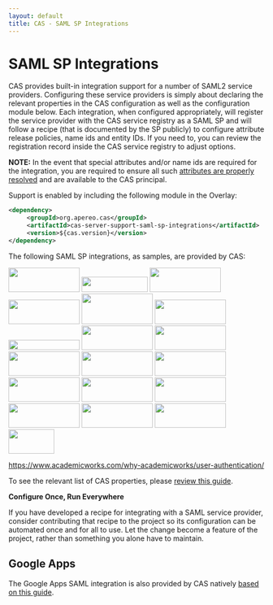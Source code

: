```yaml
---
layout: default
title: CAS - SAML SP Integrations
---
```


# SAML SP Integrations

CAS provides built-in integration support for a number of SAML2 service providers. Configuring these service providers
is simply about declaring the relevant properties in the CAS configuration as well as the configuration module below. Each integration,
when configured appropriately, will register the service provider with the CAS service registry as a SAML SP and will follow
a recipe (that is documented by the SP publicly) to configure attribute release policies, name ids and entity IDs. If you need to,
you can review the registration record inside the CAS service registry to adjust options.

**NOTE:** In the event that special attributes and/or name ids are required for the integration, you are required
to ensure all such [attributes are properly resolved](Attribute-Resolution.html) and are available to the CAS principal.

Support is enabled by including the following module in the Overlay:

```xml
<dependency>
     <groupId>org.apereo.cas</groupId>
     <artifactId>cas-server-support-saml-sp-integrations</artifactId>
     <version>${cas.version}</version>
</dependency>
```

The following SAML SP integrations, as samples, are provided by CAS:

<div class="img-cloud">
<a href="http://www.incommon.org/federation/metadata.html"><img src="https://cloud.githubusercontent.com/assets/1205228/22052578/47d6f570-dd60-11e6-8f03-02cb99d6106d.gif" height="48" width="140"></a> 
<a href="https://support.zoom.us/hc/en-us/articles/201363003-Getting-Started-with-SSO"><img src="https://cloud.githubusercontent.com/assets/1205228/22052568/475f36d4-dd60-11e6-84f4-a88eb33f3f0a.jpg" height="30" width="130"></a> 
<a href="https://www.dropbox.com/guide/admin/security/configure-single-sign-on"><img src="https://cloud.githubusercontent.com/assets/1205228/22052575/47ba8930-dd60-11e6-8cb1-9334066d5f0f.png" height="48" width="140"></a> 
<a href="https://blog.samanage.com/company/saml-single-sign-on-support-samanage/"><img src="https://cloud.githubusercontent.com/assets/1205228/22052581/47e7bcfc-dd60-11e6-85e9-c09926736e5e.png" height="48" width="140"></a> 
<a href="https://help.salesforce.com/HTViewHelpDoc?id=sso_saml.htm"><img src="https://cloud.githubusercontent.com/assets/1205228/22052579/47da9d74-dd60-11e6-8eac-d66b67e2ebf7.png" height="60" width="140"></a>
<a href="https://community.box.com/t5/For-Admins/Single-Sign-On-SSO-with-Box-For-Administrators/ta-p/1263"><img src="https://cloud.githubusercontent.com/assets/1205228/22052572/47ace302-dd60-11e6-9842-4eda5a9ab5cf.png" height="48" width="140"></a> 
<a href="http://wiki.servicenow.com/index.php?title=SAML_2.0_Web_Browser_SSO_Profile"><img src="https://cloud.githubusercontent.com/assets/1205228/22052583/4805e2c2-dd60-11e6-8150-80aaa4bbab0e.png" height="20" width="140"></a> 
<a href="http://www.workday.com/"><img src="https://cloud.githubusercontent.com/assets/1205228/22052587/4816e04a-dd60-11e6-9ceb-6ccec1290e19.png" height="48" width="140"></a> 
<a href="http://www.testshib.org"><img src="https://cloud.githubusercontent.com/assets/1205228/22052582/4805064a-dd60-11e6-87aa-746deacca597.jpg" height="48" width="140"></a> 
<a href="https://help.webex.com/docs/DOC-1067"><img src="https://cloud.githubusercontent.com/assets/1205228/22052574/47af8206-dd60-11e6-95d0-5827e0d88d73.jpg" height="48" width="140"></a>
<a href="https://www.collegeboard.org/powerfaids/net-partner"><img src="https://cloud.githubusercontent.com/assets/1205228/22052570/47abea6a-dd60-11e6-85a0-387c3c2ce8e7.png" height="48" width="140"></a> 
<a href="https://msdn.microsoft.com/en-us/library/azure/dn641269.aspx"><img src="https://cloud.githubusercontent.com/assets/1205228/22053102/d64da904-dd63-11e6-8a68-977526634b9d.png" height="48" width="140"></a> 
<a href="https://asana.com/guide/help/premium/authentication#gl-saml"><img src="https://cloud.githubusercontent.com/assets/1205228/22052569/478b8c16-dd60-11e6-82f4-e292243ff076.png" height="48" width="140"></a> 
<a href="https://onlinehelp.tableau.com/current/server/en-us/saml_requ.htm"><img src="https://cloud.githubusercontent.com/assets/1205228/22052586/480cffc6-dd60-11e6-939c-1ceb34f3186d.png" height="48" width="140"></a> 
<a href="https://help.evernote.com/hc/en-us/articles/209005217-How-to-configure-SSO-for-your-business"><img src="https://cloud.githubusercontent.com/assets/1205228/22052577/47d6b6e6-dd60-11e6-810e-dd875bf25d17.png" height="48" width="140"></a> 
<a href="http://www.ellucian.com/Software/Colleague-WebAdvisor/"><img src="https://cloud.githubusercontent.com/assets/1205228/23185912/5c3f2f50-f89a-11e6-8450-6da44a1a9d9d.png" height="48" width="140"></a>
<a href="https://docs.openathens.net/display/public/MD/SAML+interoperability+requirements/"><img src="https://cloud.githubusercontent.com/assets/1205228/24070833/ffb5f63a-0bd9-11e7-8bda-28301c37188b.png" height="48" width="140"></a>
<a href="http://server.arcgis.com/en/portal/latest/administer/linux/configuring-a-saml-compliant-identity-provider-with-your-portal.htm"><img src="https://cloud.githubusercontent.com/assets/1205228/24108414/c3851e14-0da2-11e7-97d7-086a93d6873d.png" height="48" width="140"></a>
<a href="https://helpx.adobe.com/enterprise/kb/configure_shibboleth_idp_for_use_with_Adobe_SSO.html"><img src="https://cloud.githubusercontent.com/assets/1205228/24562072/ac5964ec-165e-11e7-9986-92108c30eb9b.png" height="48" width="90"></a>


https://www.academicworks.com/why-academicworks/user-authentication/
</div>

To see the relevant list of CAS properties, please [review this guide](../installation/Configuration-Properties.html#saml-sps).

<div class="alert alert-info"><strong>Configure Once, Run Everywhere</strong><p>If you have developed a recipe for integrating
with a SAML service provider, consider contributing that recipe to the project so its configuration
can be automated once and for all to use. Let the change become a feature of the project, rather than something you alone have to maintain.</p></div>

## Google Apps

The Google Apps SAML integration is also provided by CAS natively [based on this guide](Google-Apps-Integration.html).

